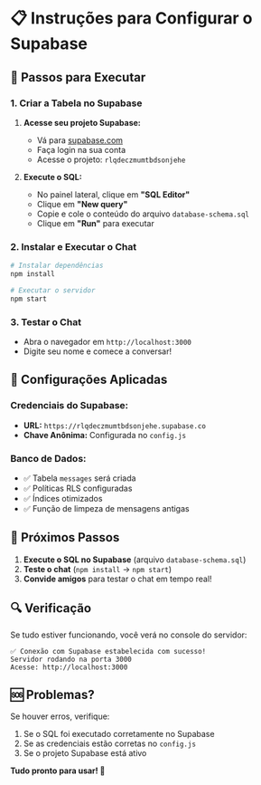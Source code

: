 # 📋 Instruções para Configurar o Supabase

## 🚀 Passos para Executar

### 1. Criar a Tabela no Supabase

1. **Acesse seu projeto Supabase:**
   - Vá para [supabase.com](https://supabase.com)
   - Faça login na sua conta
   - Acesse o projeto: `rlqdeczmumtbdsonjehe`

2. **Execute o SQL:**
   - No painel lateral, clique em **"SQL Editor"**
   - Clique em **"New query"**
   - Copie e cole o conteúdo do arquivo `database-schema.sql`
   - Clique em **"Run"** para executar

### 2. Instalar e Executar o Chat

```bash
# Instalar dependências
npm install

# Executar o servidor
npm start
```

### 3. Testar o Chat

- Abra o navegador em `http://localhost:3000`
- Digite seu nome e comece a conversar!

## 🔧 Configurações Aplicadas

### Credenciais do Supabase:
- **URL:** `https://rlqdeczmumtbdsonjehe.supabase.co`
- **Chave Anônima:** Configurada no `config.js`

### Banco de Dados:
- ✅ Tabela `messages` será criada
- ✅ Políticas RLS configuradas
- ✅ Índices otimizados
- ✅ Função de limpeza de mensagens antigas

## 🎯 Próximos Passos

1. **Execute o SQL no Supabase** (arquivo `database-schema.sql`)
2. **Teste o chat** (`npm install` → `npm start`)
3. **Convide amigos** para testar o chat em tempo real!

## 🔍 Verificação

Se tudo estiver funcionando, você verá no console do servidor:
```
✅ Conexão com Supabase estabelecida com sucesso!
Servidor rodando na porta 3000
Acesse: http://localhost:3000
```

## 🆘 Problemas?

Se houver erros, verifique:
1. Se o SQL foi executado corretamente no Supabase
2. Se as credenciais estão corretas no `config.js`
3. Se o projeto Supabase está ativo

**Tudo pronto para usar! 🎉**
